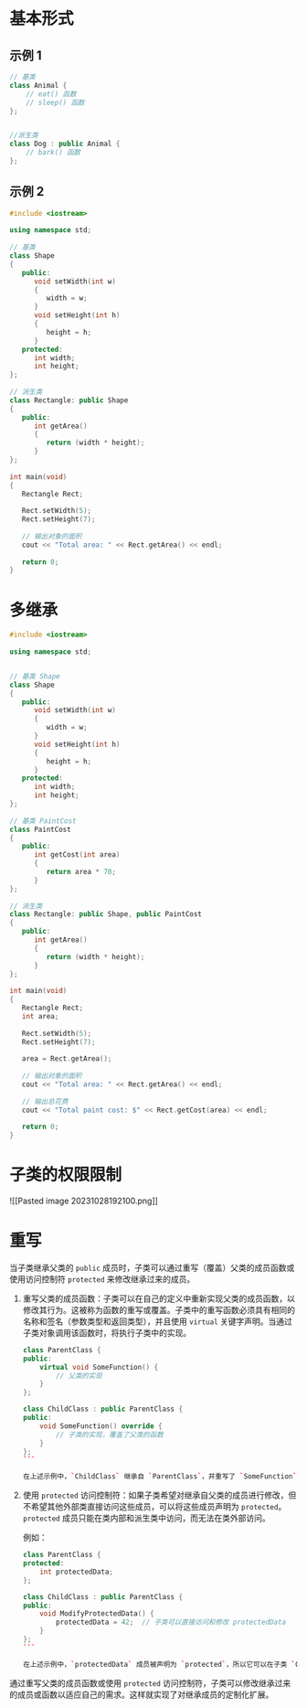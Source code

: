 # 基本形式
## 示例 1
```c++
// 基类
class Animal {
    // eat() 函数
    // sleep() 函数
};


//派生类
class Dog : public Animal {
    // bark() 函数
};

```
## 示例 2
```c++
#include <iostream>
 
using namespace std;
 
// 基类
class Shape 
{
   public:
      void setWidth(int w)
      {
         width = w;
      }
      void setHeight(int h)
      {
         height = h;
      }
   protected:
      int width;
      int height;
};
 
// 派生类
class Rectangle: public Shape
{
   public:
      int getArea()
      { 
         return (width * height); 
      }
};
 
int main(void)
{
   Rectangle Rect;
 
   Rect.setWidth(5);
   Rect.setHeight(7);
 
   // 输出对象的面积
   cout << "Total area: " << Rect.getArea() << endl;
 
   return 0;
}
```

# 多继承
```c++
#include <iostream>
 
using namespace std;


// 基类 Shape
class Shape 
{
   public:
      void setWidth(int w)
      {
         width = w;
      }
      void setHeight(int h)
      {
         height = h;
      }
   protected:
      int width;
      int height;
};
 
// 基类 PaintCost
class PaintCost 
{
   public:
      int getCost(int area)
      {
         return area * 70;
      }
};
 
// 派生类
class Rectangle: public Shape, public PaintCost
{
   public:
      int getArea()
      { 
         return (width * height); 
      }
};
 
int main(void)
{
   Rectangle Rect;
   int area;
 
   Rect.setWidth(5);
   Rect.setHeight(7);
 
   area = Rect.getArea();
   
   // 输出对象的面积
   cout << "Total area: " << Rect.getArea() << endl;
 
   // 输出总花费
   cout << "Total paint cost: $" << Rect.getCost(area) << endl;
 
   return 0;
}
```

# 子类的权限限制
![[Pasted image 20231028192100.png]]


# 重写
当子类继承父类的 `public` 成员时，子类可以通过重写（覆盖）父类的成员函数或使用访问控制符 `protected` 来修改继承过来的成员。

1. 重写父类的成员函数：子类可以在自己的定义中重新实现父类的成员函数，以修改其行为。这被称为函数的重写或覆盖。子类中的重写函数必须具有相同的名称和签名（参数类型和返回类型），并且使用 `virtual` 关键字声明。当通过子类对象调用该函数时，将执行子类中的实现。
   ````cpp
   class ParentClass {
   public:
       virtual void SomeFunction() {
           // 父类的实现
       }
   };

   class ChildClass : public ParentClass {
   public:
       void SomeFunction() override {
           // 子类的实现，覆盖了父类的函数
       }
   };
   ```

   在上述示例中，`ChildClass` 继承自 `ParentClass`，并重写了 `SomeFunction` 函数，以提供子类特定的实现。

2. 使用 `protected` 访问控制符：如果子类希望对继承自父类的成员进行修改，但不希望其他外部类直接访问这些成员，可以将这些成员声明为 `protected`。`protected` 成员只能在类内部和派生类中访问，而无法在类外部访问。

   例如：

   ````cpp
   class ParentClass {
   protected:
       int protectedData;
   };

   class ChildClass : public ParentClass {
   public:
       void ModifyProtectedData() {
           protectedData = 42;  // 子类可以直接访问和修改 protectedData
       }
   };
   ```

   在上述示例中，`protectedData` 成员被声明为 `protected`，所以它可以在子类 `ChildClass` 中直接访问和修改。

通过重写父类的成员函数或使用 `protected` 访问控制符，子类可以修改继承过来的成员或函数以适应自己的需求。这样就实现了对继承成员的定制化扩展。